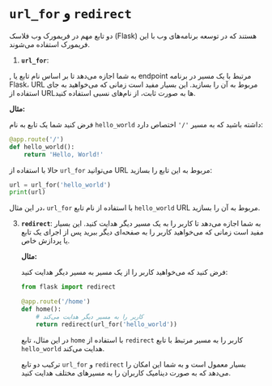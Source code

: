 # `url_for` و `redirect` 

دو تابع مهم در فریمورک وب فلاسک (Flask) هستند که در توسعه برنامه‌های وب با این فریمورک استفاده می‌شوند.

1. **`url_for`**:


, به شما اجازه می‌دهد تا بر اساس نام تابع یا endpoint مرتبط با یک مسیر در برنامه Flask، URL مربوط به آن را بسازید. این بسیار مفید است زمانی که می‌خواهید به جای استفاده از URL‌ها به صورت ثابت، از نام‌های نسبی استفاده کنید.

**مثال:**

فرض کنید شما یک تابع به نام `hello_world` داشته باشید که به مسیر `'/'` اختصاص دارد:

   ```python
   @app.route('/')
   def hello_world():
       return 'Hello, World!'
   ```

حالا با استفاده از `url_for` می‌توانید URL مربوط به این تابع را بسازید:

   ```python
   url = url_for('hello_world')
   print(url)
   ```

در این مثال، `url_for` با استفاده از نام تابع `hello_world` URL مربوط به آن را بسازید.

3. **`redirect`**:
به شما اجازه می‌دهد تا کاربر را به یک مسیر دیگر هدایت کنید. این بسیار مفید است زمانی که می‌خواهید کاربر را به صفحه‌ای دیگر ببرید پس از اجرای یک تابع یا پردازش خاص.

   **مثال:**

   فرض کنید که می‌خواهید کاربر را از یک مسیر به مسیر دیگر هدایت کنید:

   ```python
   from flask import redirect

   @app.route('/home')
   def home():
       # کاربر را به مسیر دیگر هدایت می‌کند
       return redirect(url_for('hello_world'))
   ```

   در این مثال، تابع `home` با استفاده از `redirect` کاربر را به مسیر مرتبط با تابع `hello_world` هدایت می‌کند.

   ترکیب دو تابع `url_for` و `redirect` بسیار معمول است و به شما این امکان را می‌دهد که به صورت دینامیک کاربران را به مسیرهای مختلف هدایت کنید.
